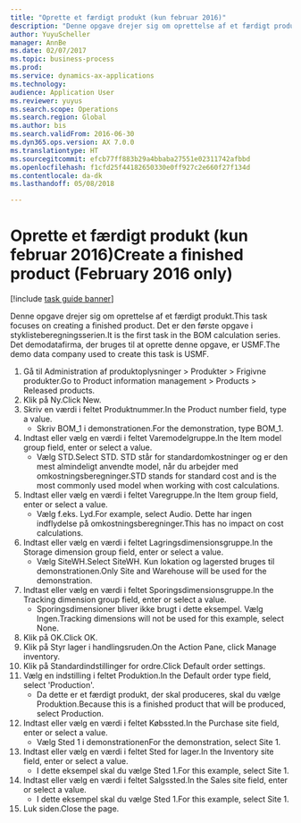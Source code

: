 ```yaml
--- 
title: "Oprette et færdigt produkt (kun februar 2016)"
description: "Denne opgave drejer sig om oprettelse af et færdigt produkt."
author: YuyuScheller
manager: AnnBe
ms.date: 02/07/2017
ms.topic: business-process
ms.prod: 
ms.service: dynamics-ax-applications
ms.technology: 
audience: Application User
ms.reviewer: yuyus
ms.search.scope: Operations
ms.search.region: Global
ms.author: bis
ms.search.validFrom: 2016-06-30
ms.dyn365.ops.version: AX 7.0.0
ms.translationtype: HT
ms.sourcegitcommit: efcb77ff883b29a4bbaba27551e02311742afbbd
ms.openlocfilehash: f1cfd25f44182650330e0ff927c2e660f27f134d
ms.contentlocale: da-dk
ms.lasthandoff: 05/08/2018

---
```

# <a name="create-a-finished-product-february-2016-only"></a><span data-ttu-id="aee74-103">Oprette et færdigt produkt (kun februar 2016)</span><span class="sxs-lookup"><span data-stu-id="aee74-103">Create a finished product (February 2016 only)</span></span>

[!include [task guide banner](../../includes/task-guide-banner.md)]

<span data-ttu-id="aee74-104">Denne opgave drejer sig om oprettelse af et færdigt produkt.</span><span class="sxs-lookup"><span data-stu-id="aee74-104">This task focuses on creating a finished product.</span></span> <span data-ttu-id="aee74-105">Det er den første opgave i styklisteberegningsserien.</span><span class="sxs-lookup"><span data-stu-id="aee74-105">It is the first task in the BOM calculation series.</span></span> <span data-ttu-id="aee74-106">Det demodatafirma, der bruges til at oprette denne opgave, er USMF.</span><span class="sxs-lookup"><span data-stu-id="aee74-106">The demo data company used to create this task is USMF.</span></span>

1. <span data-ttu-id="aee74-107">Gå til Administration af produktoplysninger > Produkter > Frigivne produkter.</span><span class="sxs-lookup"><span data-stu-id="aee74-107">Go to Product information management > Products > Released products.</span></span>
2. <span data-ttu-id="aee74-108">Klik på Ny.</span><span class="sxs-lookup"><span data-stu-id="aee74-108">Click New.</span></span>
3. <span data-ttu-id="aee74-109">Skriv en værdi i feltet Produktnummer.</span><span class="sxs-lookup"><span data-stu-id="aee74-109">In the Product number field, type a value.</span></span>
    * <span data-ttu-id="aee74-110">Skriv BOM_1 i demonstrationen.</span><span class="sxs-lookup"><span data-stu-id="aee74-110">For the demonstration, type BOM_1.</span></span>  
4. <span data-ttu-id="aee74-111">Indtast eller vælg en værdi i feltet Varemodelgruppe.</span><span class="sxs-lookup"><span data-stu-id="aee74-111">In the Item model group field, enter or select a value.</span></span>
    * <span data-ttu-id="aee74-112">Vælg STD.</span><span class="sxs-lookup"><span data-stu-id="aee74-112">Select STD.</span></span> <span data-ttu-id="aee74-113">STD står for standardomkostninger og er den mest almindeligt anvendte model, når du arbejder med omkostningsberegninger.</span><span class="sxs-lookup"><span data-stu-id="aee74-113">STD stands for standard cost and is the most commonly used model when working with cost calculations.</span></span>  
5. <span data-ttu-id="aee74-114">Indtast eller vælg en værdi i feltet Varegruppe.</span><span class="sxs-lookup"><span data-stu-id="aee74-114">In the Item group field, enter or select a value.</span></span>
    * <span data-ttu-id="aee74-115">Vælg f.eks. Lyd.</span><span class="sxs-lookup"><span data-stu-id="aee74-115">For example, select Audio.</span></span> <span data-ttu-id="aee74-116">Dette har ingen indflydelse på omkostningsberegninger.</span><span class="sxs-lookup"><span data-stu-id="aee74-116">This has no impact on cost calculations.</span></span>  
6. <span data-ttu-id="aee74-117">Indtast eller vælg en værdi i feltet Lagringsdimensionsgruppe.</span><span class="sxs-lookup"><span data-stu-id="aee74-117">In the Storage dimension group field, enter or select a value.</span></span>
    * <span data-ttu-id="aee74-118">Vælg SiteWH.</span><span class="sxs-lookup"><span data-stu-id="aee74-118">Select SiteWH.</span></span> <span data-ttu-id="aee74-119">Kun lokation og lagersted bruges til demonstrationen.</span><span class="sxs-lookup"><span data-stu-id="aee74-119">Only Site and Warehouse will be used for the demonstration.</span></span>  
7. <span data-ttu-id="aee74-120">Indtast eller vælg en værdi i feltet Sporingsdimensionsgruppe.</span><span class="sxs-lookup"><span data-stu-id="aee74-120">In the Tracking dimension group field, enter or select a value.</span></span>
    * <span data-ttu-id="aee74-121">Sporingsdimensioner bliver ikke brugt i dette eksempel. Vælg Ingen.</span><span class="sxs-lookup"><span data-stu-id="aee74-121">Tracking dimensions will not be used for this example, select None.</span></span>  
8. <span data-ttu-id="aee74-122">Klik på OK.</span><span class="sxs-lookup"><span data-stu-id="aee74-122">Click OK.</span></span>
9. <span data-ttu-id="aee74-123">Klik på Styr lager i handlingsruden.</span><span class="sxs-lookup"><span data-stu-id="aee74-123">On the Action Pane, click Manage inventory.</span></span>
10. <span data-ttu-id="aee74-124">Klik på Standardindstillinger for ordre.</span><span class="sxs-lookup"><span data-stu-id="aee74-124">Click Default order settings.</span></span>
11. <span data-ttu-id="aee74-125">Vælg en indstilling i feltet Produktion.</span><span class="sxs-lookup"><span data-stu-id="aee74-125">In the Default order type field, select 'Production'.</span></span>
    * <span data-ttu-id="aee74-126">Da dette er et færdigt produkt, der skal produceres, skal du vælge Produktion.</span><span class="sxs-lookup"><span data-stu-id="aee74-126">Because this is a finished product that will be produced, select Production.</span></span>  
12. <span data-ttu-id="aee74-127">Indtast eller vælg en værdi i feltet Købssted.</span><span class="sxs-lookup"><span data-stu-id="aee74-127">In the Purchase site field, enter or select a value.</span></span>
    * <span data-ttu-id="aee74-128">Vælg Sted 1 i demonstrationen</span><span class="sxs-lookup"><span data-stu-id="aee74-128">For the demonstration, select Site 1.</span></span>  
13. <span data-ttu-id="aee74-129">Indtast eller vælg en værdi i feltet Sted for lager.</span><span class="sxs-lookup"><span data-stu-id="aee74-129">In the Inventory site field, enter or select a value.</span></span>
    * <span data-ttu-id="aee74-130">I dette eksempel skal du vælge Sted 1.</span><span class="sxs-lookup"><span data-stu-id="aee74-130">For this example, select Site 1.</span></span>  
14. <span data-ttu-id="aee74-131">Indtast eller vælg en værdi i feltet Salgssted.</span><span class="sxs-lookup"><span data-stu-id="aee74-131">In the Sales site field, enter or select a value.</span></span>
    * <span data-ttu-id="aee74-132">I dette eksempel skal du vælge Sted 1.</span><span class="sxs-lookup"><span data-stu-id="aee74-132">For this example, select Site 1.</span></span>  
15. <span data-ttu-id="aee74-133">Luk siden.</span><span class="sxs-lookup"><span data-stu-id="aee74-133">Close the page.</span></span>


